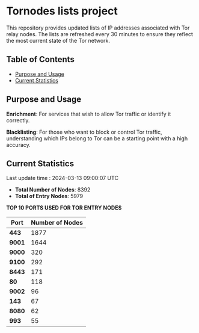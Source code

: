 # Tornodes lists project

This repository provides updated lists of IP addresses associated with Tor relay nodes. The lists are refreshed every 30 minutes to ensure they reflect the most current state of the Tor network.

## Table of Contents

- [Purpose and Usage](#purpose-and-usage)
- [Current Statistics](#current-statistics)


## Purpose and Usage

**Enrichment**: For services that wish to allow Tor traffic or identify it correctly.

**Blacklisting**: For those who want to block or control Tor traffic, understanding which IPs belong to Tor can be a starting point with a high accuracy.

## Current Statistics

Last update time : 2024-03-13 09:00:07 UTC

- **Total Number of Nodes**: 8392
- **Total of Entry Nodes**: 5979

**TOP 10 PORTS USED FOR TOR ENTRY NODES**

| **Port** | **Number of Nodes** |
|------|-----------------|
| **443**   | 1877  |
| **9001**   | 1644  |
| **9000**   | 320  |
| **9100**   | 292  |
| **8443**   | 171  |
| **80**   | 118  |
| **9002**   | 96  |
| **143**   | 67  |
| **8080**   | 62  |
| **993**   | 55  |


